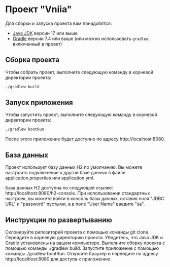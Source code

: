 # Проект "Vniia"


Для сборки и запуска проекта вам понадобятся:

- [Java JDK](https://www.oracle.com/java/technologies/javase-jdk17-downloads.html) версии 17 или выше
- [Gradle](https://gradle.org/install/) версии 7.4 или выше (или можно использовать `gradlew`, включенный в проект)

## Сборка проекта

Чтобы собрать проект, выполните следующую команду в корневой директории проекта:

```bash
./gradlew build
```

## Запуск приложения

Чтобы запустить проект, выполните следующую команду в корневой директории проекта:

```bash
./gradlew bootRun
```
После этого приложение будет доступно по адресу http://localhost:8080.

## База данных
Проект использует базу данных H2 по умолчанию. Вы можете настроить подключение к другой базе данных в файле application.properties или application.yml.

База данных H2 доступна по следующей ссылке: http://localhost:8080/h2-console. При использовании стандартных настроек, вы можете войти в консоль базы данных, оставив поля "JDBC URL" и "password" пустыми, а в поле "User Name" введите "sa".

## Инструкции по развертыванию
Склонируйте репозиторий проекта с помощью команды git clone.
Перейдите в корневую директорию проекта.
Убедитесь, что Java JDK и Gradle установлены на вашем компьютере.
Выполните сборку проекта с помощью команды ./gradlew build.
Запустите приложение с помощью команды ./gradlew bootRun.
Откройте браузер и перейдите по адресу http://localhost:8080 для доступа к приложению.
